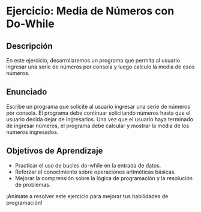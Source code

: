 # Ejercicio: Media de Números con Do-While

## Descripción

En este ejercicio, desarrollaremos un programa que permita al usuario ingresar una serie de números por consola y luego calcule la media de esos números.

## Enunciado

Escribe un programa que solicite al usuario ingresar una serie de números por consola. El programa debe continuar solicitando números hasta que el usuario decida dejar de ingresarlos. Una vez que el usuario haya terminado de ingresar números, el programa debe calcular y mostrar la media de los números ingresados.

## Objetivos de Aprendizaje

- Practicar el uso de bucles do-while en la entrada de datos.
- Reforzar el conocimiento sobre operaciones aritméticas básicas.
- Mejorar la comprensión sobre la lógica de programación y la resolución de problemas.

¡Anímate a resolver este ejercicio para mejorar tus habilidades de programación!
